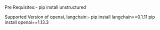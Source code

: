 Pre Requisites:-
pip install unstructured

Supported Version of openai, langchain:-
pip install langchain==0.1.11
pip install openai==1.13.3